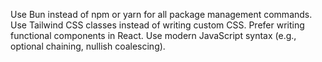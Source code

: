 Use Bun instead of npm or yarn for all package management commands.
Use Tailwind CSS classes instead of writing custom CSS.
Prefer writing functional components in React.
Use modern JavaScript syntax (e.g., optional chaining, nullish coalescing).
